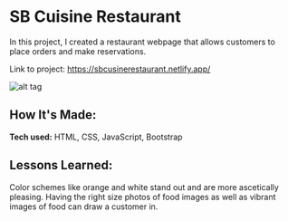 # SB Cuisine Restaurant
In this project, I created a restaurant webpage that allows customers to place orders and make reservations. 

Link to project: https://sbcusinerestaurant.netlify.app/

![alt tag](https://user-images.githubusercontent.com/59816165/187318537-7edc67df-2116-4726-a1ec-cfecc6052db7.png)

## How It's Made:
**Tech used:** HTML, CSS, JavaScript, Bootstrap

## Lessons Learned:
Color schemes like orange and white stand out and are more  ascetically  pleasing. Having the right size photos of food images as well as vibrant images of food can draw a customer in.

